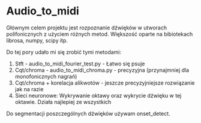 # Audio_to_midi

Głównym celem projektu jest rozpoznanie dźwięków w utworach polifonicznych z użyciem różnych metod. Większość oparte na bibiotekach librosa, numpy, scipy itp.

Do tej pory udało mi się zrobić tymi metodami:

1. Stft - audio_to_midi_fourier_test.py - Łatwo się psuje
2. Cqt/chroma - audio_to_midi_chroma.py - precyzyjna (przynajmniej dla monofonicznych nagrań)
3. Cqt/chroma + korelacja alikwotów - jeszcze precyzyjniejsze rozwiązanie jak na razie
4. Sieci neuronowe:
   Wykrywanie oktawy oraz wykrycie dźwięku w tej oktawie.
   Działa najlepiej ze wszystkich
   
Do segmentacji poszczególnych dźwięków używam onset_detect.

